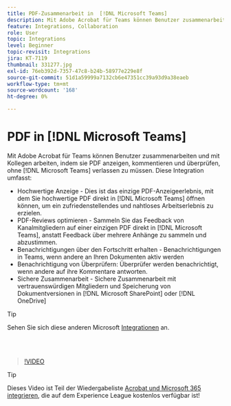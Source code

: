 ```yaml
---
title: PDF-Zusammenarbeit in  [!DNL Microsoft Teams]
description: Mit Adobe Acrobat für Teams können Benutzer zusammenarbeiten und mit Kollegen arbeiten, indem sie PDF anzeigen, kommentieren und überprüfen, ohne  [!DNL Microsoft Teams] verlassen zu müssen.
feature: Integrations, Collaboration
role: User
topic: Integrations
level: Beginner
topic-revisit: Integrations
jira: KT-7119
thumbnail: 331277.jpg
exl-id: 76eb392d-7357-47c8-b24b-58977e229e8f
source-git-commit: 51d1a59999a7132cb6e47351cc39a93d9a38eaeb
workflow-type: tm+mt
source-wordcount: '168'
ht-degree: 0%

---
```


# PDF in [!DNL Microsoft Teams]

Mit Adobe Acrobat für Teams können Benutzer zusammenarbeiten und mit Kollegen arbeiten, indem sie PDF anzeigen, kommentieren und überprüfen, ohne [!DNL Microsoft Teams] verlassen zu müssen. Diese Integration umfasst:

* Hochwertige Anzeige - Dies ist das einzige PDF-Anzeigeerlebnis, mit dem Sie hochwertige PDF direkt in [!DNL Microsoft Teams] öffnen können, um ein zufriedenstellendes und nahtloses Arbeitserlebnis zu erzielen.
* PDF-Reviews optimieren - Sammeln Sie das Feedback von Kanalmitgliedern auf einer einzigen PDF direkt in [!DNL Microsoft Teams], anstatt Feedback über mehrere Anhänge zu sammeln und abzustimmen.
* Benachrichtigungen über den Fortschritt erhalten - Benachrichtigungen in Teams, wenn andere an Ihren Dokumenten aktiv werden
* Benachrichtigung von Überprüfern: Überprüfer werden benachrichtigt, wenn andere auf ihre Kommentare antworten.
* Sichere Zusammenarbeit - Sichere Zusammenarbeit mit vertrauenswürdigen Mitgliedern und Speicherung von Dokumentversionen in [!DNL Microsoft SharePoint] oder [!DNL OneDrive]

>[!TIP]
>
>Sehen Sie sich diese anderen Microsoft [Integrationen](../integrate/integrate-overview.md#microsoft) an.

<br> 

>[!VIDEO](https://video.tv.adobe.com/v/331277?quality=12&learn=on&hidetitle=true)

>[!TIP]
>
>Dieses Video ist Teil der Wiedergabeliste [Acrobat und Microsoft 365 integrieren](https://experienceleague.adobe.com/en/playlists/acrobat-integrate-microsoft-365), die auf dem Experience League kostenlos verfügbar ist!
